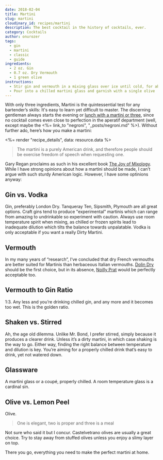 ```yaml
---
date: 2018-02-04
title: Martini
slug: martini
cloudinary_id: recipes/martini
description: The best cocktail in the history of cocktails, ever.
category: Cocktails
author: onurozer
tags:
  - gin
  - martini
  - classic
  - guide
ingredients:
  - 2 oz. Gin
  - 0.7 oz. Dry Vermouth
  - 1 green olive
instructions:
  - Stir gin and vermouth in a mixing glass over ice until cold, for about 30 seconds
  - Pour into a chilled martini glass and garnish with a single olive
---
```


With only three ingredients, Martini is the quintessential test for any bartender’s skills: It's easy to learn yet difficult to master. The discerning gentleman always starts the evening or [lunch with a martini or three](https://en.wikipedia.org/wiki/Three-martini_lunch), since no cocktail comes even close to perfection in the aperatif department (well, except maybe the <%= link_to "negroni", "\_posts/negroni.md" %>). Without further ado, here’s how you make a martini:

<%= render "recipe_details", data: resource.data %>

> The martini is a purely American drink, and therefore people should be exercise freedom of speech when requesting one.

Gary Regan proclaims as such in his excellent book [The Joy of Mixology](https://www.goodreads.com/book/show/454346.The_Joy_of_Mixology). While I have strong opinions about how a martini should be made, I can’t argue with such sturdy American logic. However, I have some optinions anyway:

## Gin vs. Vodka

Gin, preferably London Dry. Tanqueray Ten, Sipsmith, Plymouth are all great options. Craft gins tend to produce "experimental" martinis which can range from amazing to undrinkable so experiment with caution. Always use room temperature spirit when mixing, as chilled or frozen spirits lead to inadequate dilution which tilts the balance towards unpalatable. Vodka is only acceptable if you want a really Dirty Martini.

## Vermouth

In my many years of “research”, I’ve concluded that dry French vermouths are better suited for Martinis than herbaceous Italian vermouths. [Dolin Dry](https://www.dolin.fr/en/products/vermouth-dry/) should be the first choice, but in its absence, [Noilly Prat](https://www.noillyprat.com/) would be perfectly acceptable too.

## Vermouth to Gin Ratio

1:3. Any less and you’re drinking chilled gin, and any more and it becomes too wet. This is the golden ratio.

## Shaken vs. Stirred

Ah, the age old dilemma. Unlike Mr. Bond, I prefer stirred, simply because it produces a clearer drink. Unless it’s a dirty martini, in which case shaking is the way to go. Either way, finding the right balance between temperature and dilution is key. You’re aiming for a properly chilled drink that’s easy to drink, yet not watered down.

## Glassware

A martini glass or a coupé, properly chilled. A room temperature glass is a cardinal sin.

## Olive vs. Lemon Peel

Olive.

> One is elegant, two is proper and three is a meal

Not sure who said it but I concur. Castelvetrano olives are usually a great choice. Try to stay away from stuffed olives unless you enjoy a slimy layer on top.

There you go, everything you need to make the perfect martini at home.
